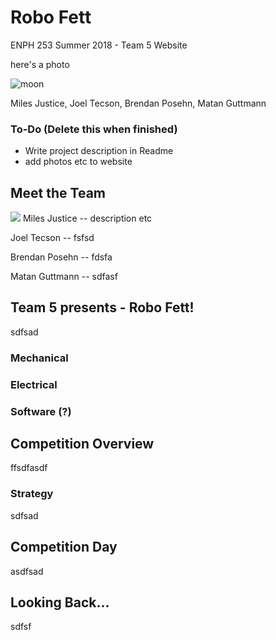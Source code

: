 # Robo Fett
ENPH 253 Summer 2018 - Team 5 Website

here's a photo

![moon](https://en.wikipedia.org/wiki/Moon#/media/File:FullMoon2010.jpg)

Miles Justice, Joel Tecson, Brendan Posehn, Matan Guttmann

### To-Do (Delete this when finished)
* Write project description in Readme
* add photos etc to website

## Meet the Team
![](https://photos.google.com/u/1/photo/AF1QipNf4YOWLSJJ9-Aw4CSNgXK6bjZhWO-OVNbfzBQ)
Miles Justice -- description etc

Joel Tecson -- fsfsd

Brendan Posehn -- fdsfa

Matan Guttmann -- sdfasf

## Team 5 presents - Robo Fett!
sdfsad
### Mechanical

### Electrical

### Software (?)

## Competition Overview
ffsdfasdf

### Strategy
sdfsad

## Competition Day
asdfsad

## Looking Back... 
sdfsf
